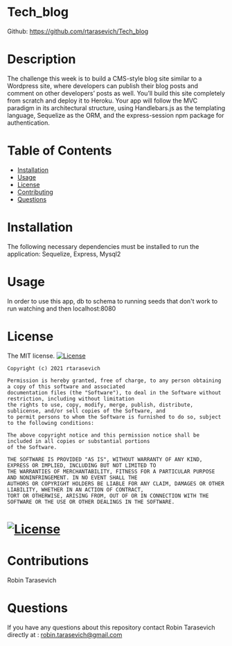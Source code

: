 # Tech_blog
Github: https://github.com/rtarasevich/Tech_blog
 # Description
  The challenge this week is to build a CMS-style blog site similar to a Wordpress site, where developers can publish their blog posts and comment on other developers’ posts as well. You’ll build this site completely from scratch and deploy it to Heroku. Your app will follow the MVC paradigm in its architectural structure, using Handlebars.js as the templating language, Sequelize as the ORM, and the express-session npm package for authentication.
  # Table of Contents
  * [Installation](#installation)
  * [Usage](#usage)
  * [License](#license)
  * [Contributing](#contributions)
  * [Questions](#questions)
  # Installation
  The following necessary dependencies must be installed to run the application: Sequelize, Express, Mysql2
  # Usage
  In order to use this app, db to schema to running seeds that don't work to run watching and then localhost:8080
  # License
  The MIT license.
    [![License](https://img.shields.io/badge/License-MIT-yellow.svg)](https://opensource.org/licenses/MIT)
    
    Copyright (c) 2021 rtarasevich
        
    Permission is hereby granted, free of charge, to any person obtaining a copy of this software and associated
    documentation files (the "Software"), to deal in the Software without restriction, including without limitation
    the rights to use, copy, modify, merge, publish, distribute, sublicense, and/or sell copies of the Software, and
    to permit persons to whom the Software is furnished to do so, subject to the following conditions:
    
    The above copyright notice and this permission notice shall be included in all copies or substantial portions
    of the Software.
    
    THE SOFTWARE IS PROVIDED "AS IS", WITHOUT WARRANTY OF ANY KIND, EXPRESS OR IMPLIED, INCLUDING BUT NOT LIMITED TO 
    THE WARRANTIES OF MERCHANTABILITY, FITNESS FOR A PARTICULAR PURPOSE AND NONINFRINGEMENT. IN NO EVENT SHALL THE 
    AUTHORS OR COPYRIGHT HOLDERS BE LIABLE FOR ANY CLAIM, DAMAGES OR OTHER LIABILITY, WHETHER IN AN ACTION OF CONTRACT,
    TORT OR OTHERWISE, ARISING FROM, OUT OF OR IN CONNECTION WITH THE SOFTWARE OR THE USE OR OTHER DEALINGS IN THE SOFTWARE. 
  # [![License](https://img.shields.io/badge/License-MIT-yellow.svg)](https://opensource.org/licenses/MIT)
  # Contributions
  Robin Tarasevich
  # Questions
  If you have any questions about this repository contact Robin Tarasevich
  directly at : robin.tarasevich@gmail.com